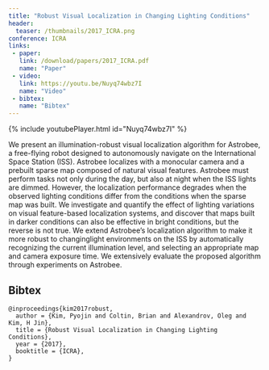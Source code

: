 ```yaml
---
title: "Robust Visual Localization in Changing Lighting Conditions"
header:
  teaser: /thumbnails/2017_ICRA.png
conference: ICRA
links: 
 - paper: 
   link: /download/papers/2017_ICRA.pdf
   name: "Paper"
 - video: 
   link: https://youtu.be/Nuyq74wbz7I
   name: "Video"
 - bibtex: 
   name: "Bibtex"
---
```


{% include youtubePlayer.html id="Nuyq74wbz7I" %}

We present an illumination-robust visual localization
algorithm for Astrobee, a free-flying robot designed
to autonomously navigate on the International Space Station
(ISS). Astrobee localizes with a monocular camera and a prebuilt
sparse map composed of natural visual features. Astrobee
must perform tasks not only during the day, but also at night
when the ISS lights are dimmed. However, the localization
performance degrades when the observed lighting conditions
differ from the conditions when the sparse map was built.
We investigate and quantify the effect of lighting variations
on visual feature-based localization systems, and discover that
maps built in darker conditions can also be effective in bright
conditions, but the reverse is not true. We extend Astrobee’s
localization algorithm to make it more robust to changinglight
environments on the ISS by automatically recognizing
the current illumination level, and selecting an appropriate
map and camera exposure time. We extensively evaluate the
proposed algorithm through experiments on Astrobee.

## Bibtex <a id="bibtex"></a>
```
@inproceedings{kim2017robust,
  author = {Kim, Pyojin and Coltin, Brian and Alexandrov, Oleg and Kim, H Jin},
  title = {Robust Visual Localization in Changing Lighting Conditions},
  year = {2017},
  booktitle = {ICRA},
}
```
